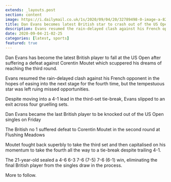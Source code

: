 ```yaml
---
extends: _layouts.post
section: content
image: https://i.dailymail.co.uk/1s/2020/09/04/20/32789498-0-image-a-82_1599249202191.jpg 
title: Dan Evans becomes latest British star to crash out of the US Open after defeat to Corentin Moutet 
description: Evans resumed the rain-delayed clash against his French opponent in the hopes of easing into the next stage for the fourth time, but the tempestuous star was left ruing missed opportunities. 
date: 2020-09-04-21-02-25 
categories: [latest, sports] 
featured: true 
--- 
```

Dan Evans has become the latest British player to fall at the US Open after suffering a defeat against Corentin Moutet which scuppered his dreams of reaching the third round.

Evans resumed the rain-delayed clash against his French opponent in the hopes of easing into the next stage for the fourth time, but the tempestuous star was left ruing missed opportunities.  

Despite moving into a 4-1 lead in the third-set tie-break, Evans slipped to an exit across four gruelling sets. 

Dan Evans became the last British player to be knocked out of the US Open singles on Friday

The British no 1 suffered defeat to Corentin Moutet in the second round at Flushing Meadows

Moutet fought back superbly to take the third set and then capitalised on his momentum to take the fourth all the way to a tie-break despite trailing 4-1.

The 21-year-old sealed a 4-6 6-3 7-6 (7-5) 7-6 (6-1) win, eliminating the final British player from the singles draw in the process.

More to follow.  

